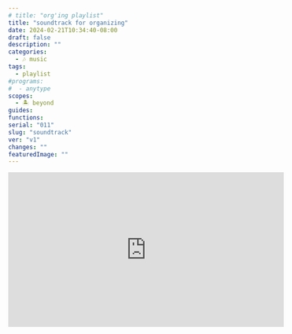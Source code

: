 ```yaml
---
# title: "org'ing playlist"
title: "soundtrack for organizing"
date: 2024-02-21T10:34:40-08:00
draft: false
description: ""
categories:
  - 🎶 music
tags:
  - playlist
#programs:
#  - anytype
scopes:
  - 🏝 beyond
guides:
functions:
serial: "011"
slug: "soundtrack"
ver: "v1"
changes: ""
featuredImage: ""
---
```

<iframe width="560" height="315" src="https://www.youtube-nocookie.com/embed/a8TMdCM3LBE?si=airpalDDNQO31Fkk" title="YouTube video player" frameborder="0" allow="accelerometer; autoplay; clipboard-write; encrypted-media; gyroscope; picture-in-picture; web-share" allowfullscreen></iframe>



<!-- scraps
~ ~ ~ ~ ~ ~ ~ ~ ~ ~ ~ ~ ~ ~ ~ ~ ~ ~ ~ ~ ~ ~ ~ ~ ~ ~ ~ ~
~ • ~ • ~ • ~ • ~ • ~ • ~ • ~ • ~ • ~ • ~ • ~ • ~ • ~ •
~ ~ ~ ~ ~ ~ ~ ~ ~ ~ ~ ~ ~ ~ ~ ~ ~ ~ ~ ~ ~ ~ ~ ~ ~ ~ ~ ~


-->
